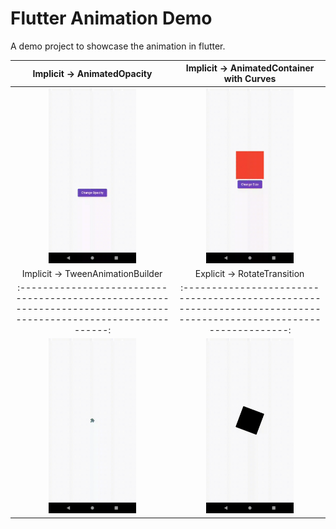 # Flutter Animation Demo

A demo project to showcase the animation in flutter.



|                                             Implicit -> AnimatedOpacity                                             |                                      Implicit -> AnimatedContainer with Curves                                      |
|:-------------------------------------------------------------------------------------------------------------------:|:-------------------------------------------------------------------------------------------------------------------:|
|  <img src="https://raw.githubusercontent.com/chayanforyou/flutter_animation_demo/master/assets/1.gif" width=140px>  |  <img src="https://raw.githubusercontent.com/chayanforyou/flutter_animation_demo/master/assets/2.gif" width=140px>  |
|                                          Implicit -> TweenAnimationBuilder                                          |                                            Explicit -> RotateTransition                                             |
| :-----------------------------------------------------------------------------------------------------------------: | :-----------------------------------------------------------------------------------------------------------------: |
|  <img src="https://raw.githubusercontent.com/chayanforyou/flutter_animation_demo/master/assets/3.gif" width=140px>  |  <img src="https://raw.githubusercontent.com/chayanforyou/flutter_animation_demo/master/assets/4.gif" width=140px>  |